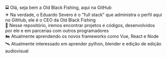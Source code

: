 🚍 Olá, seja bem a Old Black Fishing, aqui na GitHub</br>
✈  Na verdade, o Eduardo Severo é o "full stack" que administra o perfil aqui no GitHub, ele é o CEO da Old Black Fishing</br>
🛴 Nesse repositório, iremos encontrar projetos e códigos, desenvolvidos por ele e em parcerias com outros programadores</br>
🏍 Atualmente aprendendo os novos frameworks como Vue, React e Node</br> 
🛰 Atualmente interessado em aprender python, blender e edição de edição audiovisual</br>
